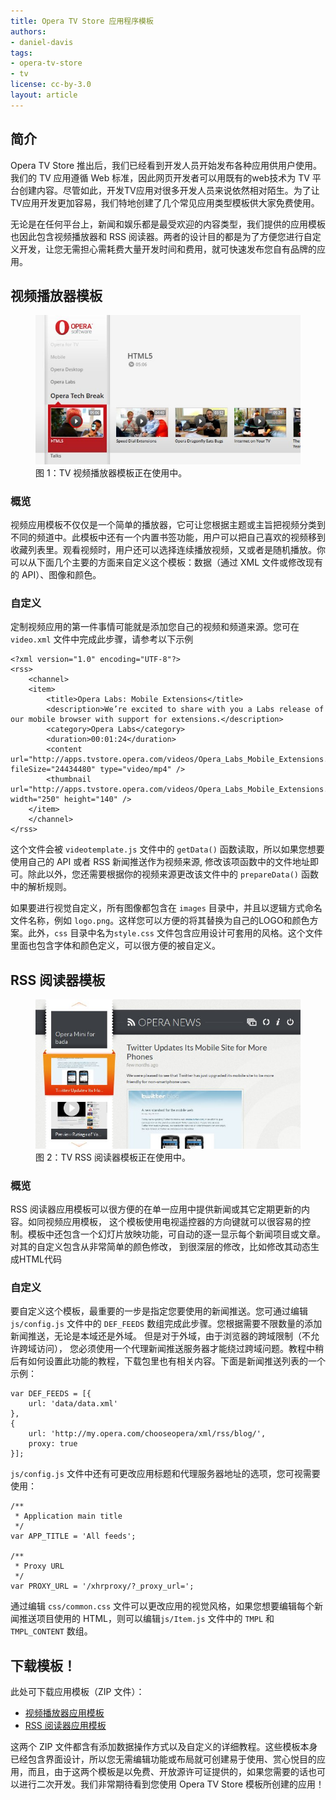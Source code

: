 ```yaml
---
title: Opera TV Store 应用程序模板
authors:
- daniel-davis
tags:
- opera-tv-store
- tv
license: cc-by-3.0
layout: article
---
```


## 简介

Opera TV Store 推出后，我们已经看到开发人员开始发布各种应用供用户使用。我们的 TV 应用遵循 Web 标准，因此网页开发者可以用既有的web技术为 TV 平台创建内容。尽管如此，开发TV应用对很多开发人员来说依然相对陌生。为了让TV应用开发更加容易，我们特地创建了几个常见应用类型模板供大家免费使用。

无论是在任何平台上，新闻和娱乐都是最受欢迎的内容类型，我们提供的应用模板也因此包含视频播放器和 RSS 阅读器。两者的设计目的都是为了方便您进行自定义开发，让您无需担心需耗费大量开发时间和费用，就可快速发布您自有品牌的应用。

## 视频播放器模板

<figure id="figure-1">
	<img src="/articles/opera-tv-store-app-templates/video-app-template.jpg" alt="显示此 TV 视频播放器应用正在使用中的屏幕截图。">
	<figcaption markdown="span">图 1：TV 视频播放器模板正在使用中。</figcaption>
</figure>

### 概览

视频应用模板不仅仅是一个简单的播放器，它可让您根据主题或主旨把视频分类到不同的频道中。此模板中还有一个内置书签功能，用户可以把自己喜欢的视频移到收藏列表里。观看视频时，用户还可以选择连续播放视频，又或者是随机播放。你可以从下面几个主要的方面来自定义这个模板：数据（通过 XML 文件或修改现有的 API）、图像和颜色。

### 自定义

定制视频应用的第一件事情可能就是添加您自己的视频和频道来源。您可在 `video.xml` 文件中完成此步骤，请参考以下示例

	<?xml version="1.0" encoding="UTF-8"?>
	<rss>
		<channel>
		<item>
			<title>Opera Labs: Mobile Extensions</title>
			<description>We’re excited to share with you a Labs release of our mobile browser with support for extensions.</description>
			<category>Opera Labs</category>
			<duration>00:01:24</duration>
			<content url="http://apps.tvstore.opera.com/videos/Opera_Labs_Mobile_Extensions.mp4" fileSize="24434480" type="video/mp4" />
			<thumbnail url="http://apps.tvstore.opera.com/videos/Opera_Labs_Mobile_Extensions.jpg" width="250" height="140" />
		</item>
		</channel>
	</rss>

这个文件会被 `videotemplate.js` 文件中的 `getData()` 函数读取，所以如果您想要使用自己的 API 或者 RSS 新闻推送作为视频来源, 修改该项函数中的文件地址即可。除此以外，您还需要根据你的视频来源更改该文件中的 `prepareData()` 函数中的解析规则。

如果要进行视觉自定义，所有图像都包含在 `images` 目录中，并且以逻辑方式命名文件名称，例如 `logo.png`。这样您可以方便的将其替换为自己的LOGO和颜色方案。此外，`css` 目录中名为`style.css` 文件包含应用设计可套用的风格。这个文件里面也包含字体和颜色定义，可以很方便的被自定义。

## RSS 阅读器模板

<figure id="figure-2">
	<img src="/articles/opera-tv-store-app-templates/rss-app-template.jpg" alt="显示此 TV RSS 阅读器应用正在使用中的屏幕截图。">
	<figcaption markdown="span">图 2：TV RSS 阅读器模板正在使用中。</figcaption>
</figure>

### 概览

RSS 阅读器应用模板可以很方便的在单一应用中提供新闻或其它定期更新的内容。如同视频应用模板， 这个模板使用电视遥控器的方向键就可以很容易的控制。模板中还包含一个幻灯片放映功能，可自动的逐一显示每个新闻项目或文章。对其的自定义包含从非常简单的颜色修改， 到很深层的修改，比如修改其动态生成HTML代码

### 自定义

要自定义这个模板，最重要的一步是指定您要使用的新闻推送。您可通过编辑 `js/config.js` 文件中的 `DEF_FEEDS` 数组完成此步骤。您根据需要不限数量的添加新闻推送，无论是本域还是外域。 但是对于外域，由于浏览器的跨域限制（不允许跨域访问）， 您必须使用一个代理新闻推送服务器才能绕过跨域问题。教程中稍后有如何设置此功能的教程，下载包里也有相关内容。下面是新闻推送列表的一个示例：

	var DEF_FEEDS = [{
		url: 'data/data.xml'
	},
	{
		url: 'http://my.opera.com/chooseopera/xml/rss/blog/',
		proxy: true
	}];

`js/config.js` 文件中还有可更改应用标题和代理服务器地址的选项，您可视需要使用：

	/**
	 * Application main title
	 */
	var APP_TITLE = 'All feeds';

	/**
	 * Proxy URL
	 */
	var PROXY_URL = '/xhrproxy/?_proxy_url=';

通过编辑 `css/common.css` 文件可以更改应用的视觉风格，如果您想要编辑每个新闻推送项目使用的 HTML，则可以编辑`js/Item.js` 文件中的 `TMPL` 和 `TMPL_CONTENT` 数组。

## 下载模板！

此处可下载应用模板（ZIP 文件）：

- [视频播放器应用模板][3]
- [RSS 阅读器应用模板][4]

[3]: http://apps.tvstore.opera.com/templates/videotemplate.zip
[4]: http://apps.tvstore.opera.com/templates/rssreader.zip

这两个 ZIP 文件都含有添加数据操作方式以及自定义的详细教程。这些模板本身已经包含界面设计，所以您无需编辑功能或布局就可创建易于使用、赏心悦目的应用，而且，由于这两个模板是以免费、开放源许可证提供的，如果您需要的话也可以进行二次开发。我们非常期待看到您使用 Opera TV Store 模板所创建的应用！